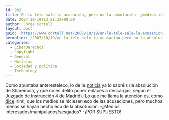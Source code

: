 ```yaml
---
id: 982
title: En la tele sale la acusación, pero no la absolución -¿medios interesados?
date: 2007-10-19T13:21:32+00:00
author: Jorge Cortell
layout: post
guid: 'https://www.cortell.net/2007/10/19/en-la-tele-sale-la-acusacion-pero-no-la-absolucion-%c2%bfmedios-interesados/'
permalink: /2007/10/19/en-la-tele-sale-la-acusacion-pero-no-la-absolucion-medios-interesados/
categories:
  - CiberDerechos
  - Copyfight
  - General
  - Noticias
  - Sociedad y polí­tica
  - Technology
---
```

Como apuntaba anteresteleco, lo de la <a target="_blank" title="El Paí­s" href="https://www.elpais.com/articulo/sociedad/juez/establece/enlaces/descargas/Internet/delictivos/elpeputec/20071019elpepisoc_6/Tes">noticia</a> ya lo sabréis (la absolución de Sharemula, y que no es delito poner enlaces a descargas, según el Juzgado de Instrucción 4 de Madrid). Lo que me llama la atención es, como <a target="_blank" title="Desventuras de un melón" href="https://elmelondeirimi.blogspot.com/2007/10/los-medios-tradicionales-son-eso.html#links">dice</a> Irimi, que los medios se hiciesen eco de las acusaciones, pero muchos menos se hayan hecho eco de la absolución. -¿Medios interesados/manipulados/sesgados? -¡POR SUPUESTO!